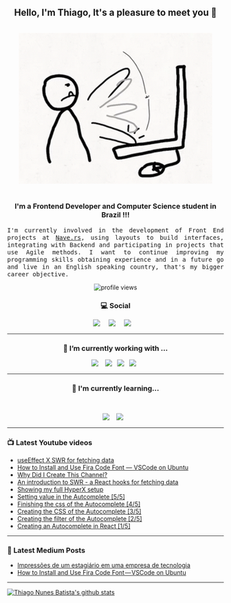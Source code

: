 <h2 align="center">Hello, I'm Thiago, It's a pleasure to meet you 👋</h2>
<p align="center">
<br><img src="https://github.com/thiagonunesbatista/thiagonunesbatista/blob/main/assets/tenor-pc-banging.gif" width="450px"><br><br>
</p>

<h3  align="center">I'm a Frontend Developer and Computer Science student in Brazil !!!</h3>

<p align="justify">
<samp>
  I'm currently involved in the development of Front End projects at <a href="http://nave.rs" target="_blank">Nave.rs</a>, using layouts to build interfaces, integrating with Backend and participating in projects that use Agile methods. I want to continue improving my programming skills obtaining experience and in a future go  and live in an English speaking country, that's my bigger career objective.<br>

</p>

<p align='center'>
    <img src="https://gpvc.arturio.dev/thiagonunesbatista" alt="profile views">
</p>

<h3  align='center'>💻 Social</h3>

<p align='center'>
  <a href="https://thiagonunesbatista.vercel.app/" target="_blank"><img src="https://img.shields.io/badge/Portfolio-%231DA1F2.svg?&style=for-the-badge&logo=Portfolio&logoColor=white" /></a>&nbsp;&nbsp;&nbsp;&nbsp;
  <a href="https://thiagonunesbatista.medium.com/" target="_blank"><img src="https://img.shields.io/badge/medium-%231DA1F2.svg?&style=for-the-badge&logo=medium&logoColor=white" /></a>&nbsp;&nbsp;&nbsp;&nbsp;
<a href="https://www.linkedin.com/in/thiagonunesbatista" target="_blank"><img src="https://img.shields.io/badge/linkedin-%230077B5.svg?&style=for-the-badge&logo=linkedin&logoColor=white" /></a>&nbsp;&nbsp;&nbsp;&nbsp;
</p>

<hr>
<h3 align='center'>🔭  I’m currently working with ...</h4>

<p align='center'>
    <img  src="https://img.shields.io/badge/react%20-%2361DAFB.svg?&style=for-the-badge&logo=react&logoColor=white" />&nbsp;&nbsp;&nbsp;
  <img src="https://img.shields.io/badge/html5%20-%23e34f26.svg?&style=for-the-badge&logo=html5&logoColor=white" />&nbsp;&nbsp;
  <img src="https://img.shields.io/badge/css3%20-%231572B6.svg?&style=for-the-badge&logo=css3&logoColor=white" />&nbsp;&nbsp;
  <img src="https://img.shields.io/badge/javascript%20-%23F7DF1E.svg?&style=for-the-badge&logo=javascript&logoColor=white" />&nbsp;&nbsp;
</p>
<hr>

<h3 align='center'> 🌱  I'm currently learning...</h4>
<br>
<p align='center'>
  <img  src="https://img.shields.io/badge/Node%20-%23339933.svg?&style=for-the-badge&logo=node.js&logoColor=white" />&nbsp;&nbsp;&nbsp;
  <img  src="https://img.shields.io/badge/Jest%20-%23c21325.svg?&style=for-the-badge&logo=jest&logoColor=white" />&nbsp;&nbsp;&nbsp;
</p>

<hr>

<h3>📺 Latest Youtube videos</h3>

<!-- YOUTUBE:START -->
- [useEffect X SWR for fetching data](https://www.youtube.com/watch?v=Wf4tADmieLY)
- [How to Install and Use Fira Code Font — VSCode on Ubuntu](https://www.youtube.com/watch?v=_Y2Yy7YYIsA)
- [Why Did I Create This Channel?](https://www.youtube.com/watch?v=X_U-ew1v1fk)
- [An introduction to SWR - a React hooks for fetching data](https://www.youtube.com/watch?v=M-oyTu0XTBA)
- [Showing my full HyperX setup](https://www.youtube.com/watch?v=naa2Y79Va0o)
- [Setting value in the Autcomplete [5/5]](https://www.youtube.com/watch?v=6u1bjFlvhGo)
- [Finishing the css of the Autocomplete [4/5]](https://www.youtube.com/watch?v=3m7-cgIe87k)
- [Creating the CSS of the Autocomplete [3/5]](https://www.youtube.com/watch?v=7gyMlPhqZzM)
- [Creating the filter of the Autocomplete [2/5]](https://www.youtube.com/watch?v=r_PyRsNzbPg)
- [Creating an Autocomplete in React [1/5]](https://www.youtube.com/watch?v=5kJgaWIoHJU)
<!-- YOUTUBE:END -->

<hr>

<h3>📝 Latest Medium Posts</h3>

<!-- BLOG-POST-LIST:START -->
- [Impressões de um estagiário em uma empresa de tecnologia](https://medium.com/nave-team/impress%C3%B5es-de-um-estagi%C3%A1rio-em-uma-empresa-de-tecnologia-c8ca250cf499?source=rss-9ff789592be4------2)
- [How to Install and Use Fira Code Font — VSCode on Ubuntu](https://medium.com/@thiagonunesbatista/how-to-install-and-use-fira-code-font-vscode-on-ubuntu-29f052be067c?source=rss-9ff789592be4------2)
<!-- BLOG-POST-LIST:END -->

<hr>

[![Thiago Nunes Batista's github stats](https://github-readme-stats.vercel.app/api?username=thiagonunesbatista)](https://github.com/thiagonunesbatista)
